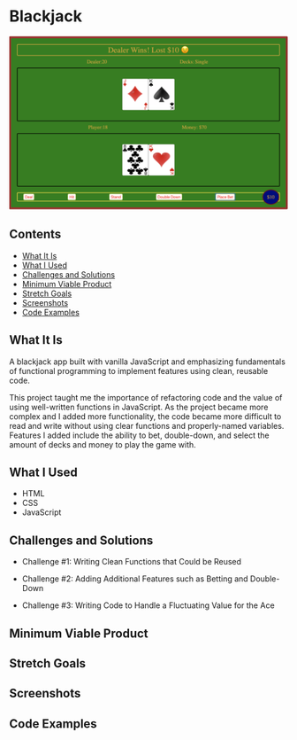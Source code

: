 # Blackjack
![Image description](images/Blackjack-App.png)
## Contents
- [What It Is](#What-It-Is)
- [What I Used](#What-I-Used)
- [Challenges and Solutions](#Challenges-and-Solutions)
- [Minimum Viable Product](#Minimum-Viable-Product)
- [Stretch Goals](#Stretch-Goals)
- [Screenshots](#Screenshots)
- [Code Examples](#Code-Examples)
## What It Is
A blackjack app built with vanilla JavaScript and emphasizing fundamentals of functional programming to implement features
using clean, reusable code.  

This project taught me the importance of refactoring code and the value of using well-written functions in JavaScript. As the project became more complex and I added more functionality, the code became more difficult to read and write without using clear functions and properly-named variables. Features I added include the ability to bet, double-down, and select the amount of decks and money to play the game with.
## What I Used
- HTML
- CSS
- JavaScript
## Challenges and Solutions
- Challenge #1: Writing Clean Functions that Could be Reused

- Challenge #2: Adding Additional Features such as Betting and Double-Down

- Challenge #3: Writing Code to Handle a Fluctuating Value for the Ace
## Minimum Viable Product
## Stretch Goals
## Screenshots
## Code Examples
